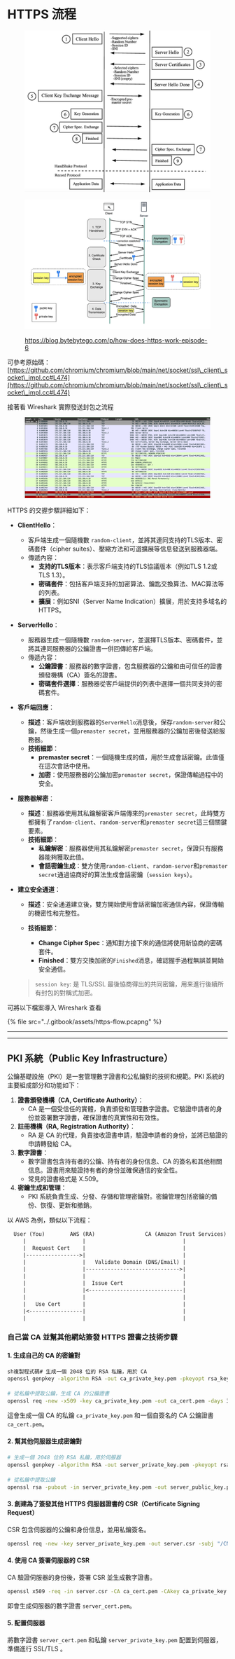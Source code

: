# HTTPS 流程

<figure><img src="../.gitbook/assets/截圖 2024-07-13 下午10.39.28.png" alt=""><figcaption></figcaption></figure>

<figure><img src="../.gitbook/assets/截圖 2024-07-14 上午9.53.26.png" alt=""><figcaption><p><a href="https://blog.bytebytego.com/p/how-does-https-work-episode-6">https://blog.bytebytego.com/p/how-does-https-work-episode-6</a></p></figcaption></figure>

可參考原始碼：[https://github.com/chromium/chromium/blob/main/net/socket/ssl\_client\_socket\_impl.cc#L474](https://github.com/chromium/chromium/blob/main/net/socket/ssl\_client\_socket\_impl.cc#L474)

接著看 Wireshark 實際發送封包之流程

<figure><img src="../.gitbook/assets/截圖 2024-07-14 上午9.52.23.png" alt=""><figcaption></figcaption></figure>

HTTPS 的交握步驟詳細如下：

* **ClientHello**：
  * 客戶端生成一個隨機數 `random-client`，並將其連同支持的TLS版本、密碼套件（cipher suites）、壓縮方法和可選擴展等信息發送到服務器端。
  * 傳遞內容：
    * **支持的TLS版本**：表示客戶端支持的TLS協議版本（例如TLS 1.2或TLS 1.3）。
    * **密碼套件**：包括客戶端支持的加密算法、鑰匙交換算法、MAC算法等的列表。
    * **擴展**：例如SNI（Server Name Indication）擴展，用於支持多域名的HTTPS。
* **ServerHello**：
  * 服務器生成一個隨機數 `random-server`，並選擇TLS版本、密碼套件，並將其連同服務器的公鑰證書一併回傳給客戶端。
  * 傳遞內容：
    * **公鑰證書**：服務器的數字證書，包含服務器的公鑰和由可信任的證書頒發機構（CA）簽名的證書。
    * **密碼套件選擇**：服務器從客戶端提供的列表中選擇一個共同支持的密碼套件。
* **客戶端回應**：
  * **描述**：客戶端收到服務器的`ServerHello`消息後，保存`random-server`和公鑰，然後生成一個`premaster secret`，並用服務器的公鑰加密後發送給服務器。
  * **技術細節**：
    * **premaster secret**：一個隨機生成的值，用於生成會話密鑰。此值僅在這次會話中使用。
    * **加密**：使用服務器的公鑰加密`premaster secret`，保證傳輸過程中的安全。
* **服務器解密**：
  * **描述**：服務器使用其私鑰解密客戶端傳來的`premaster secret`，此時雙方都擁有了`random-client`、`random-server`和`premaster secret`這三個關鍵要素。
  * **技術細節**：
    * **私鑰解密**：服務器使用其私鑰解密`premaster secret`，保證只有服務器能夠獲取此值。
    * **會話密鑰生成**：雙方使用`random-client`、`random-server`和`premaster secret`通過協商好的算法生成會話密鑰（`session keys`）。
*   **建立安全通道**：

    * **描述**：安全通道建立後，雙方開始使用會話密鑰加密通信內容，保證傳輸的機密性和完整性。
    *   **技術細節**：

        * **Change Cipher Spec**：通知對方接下來的通信將使用新協商的密碼套件。
        * **Finished**：雙方交換加密的`Finished`消息，確認握手過程無誤並開始安全通信。



    > `session key`: 是 TLS/SSL 最後協商得出的共同密鑰，用来進行後續所有封包的對稱式加密。

可將以下檔案導入 Wireshark 查看

{% file src="../.gitbook/assets/https-flow.pcapng" %}

***

***

## **PKI 系統（Public Key Infrastructure）**

公鑰基礎設施（PKI）是一套管理數字證書和公私鑰對的技術和規範。PKI 系統的主要組成部分和功能如下：

1. **證書頒發機構（CA, Certificate Authority）**：
   * CA 是一個受信任的實體，負責頒發和管理數字證書。它驗證申請者的身份並簽署數字證書，確保證書的真實性和有效性。
2. **註冊機構（RA, Registration Authority）**：
   * RA 是 CA 的代理，負責接收證書申請，驗證申請者的身份，並將已驗證的申請轉發給 CA。
3. **數字證書**：
   * 數字證書包含持有者的公鑰、持有者的身份信息、CA 的簽名和其他相關信息。證書用來驗證持有者的身份並確保通信的安全性。
   * 常見的證書格式是 X.509。
4. **密鑰生成和管理**：
   * PKI 系統負責生成、分發、存儲和管理密鑰對。密鑰管理包括密鑰的備份、恢復、更新和撤銷。

以 AWS 為例，類似以下流程：

```
  User (You)        AWS (RA)                CA (Amazon Trust Services)
     |                  |                               |
     |  Request Cert    |                               |
     |----------------->|                               |
     |                  |   Validate Domain (DNS/Email) |
     |                  |------------------------------>|
     |                  |                               |
     |                  |  Issue Cert                   |
     |                  |<------------------------------|
     |                  |                               |
     |   Use Cert       |                               |
     |<-----------------|                               |
     |                  |                               |

```

### **自己當 CA 並幫其他網站簽發 HTTPS 證書之技術步驟**

#### 1. 生成自己的 CA 的密鑰對

```sh
sh複製程式碼# 生成一個 2048 位的 RSA 私鑰，用於 CA
openssl genpkey -algorithm RSA -out ca_private_key.pem -pkeyopt rsa_keygen_bits:2048

# 從私鑰中提取公鑰，生成 CA 的公鑰證書
openssl req -new -x509 -key ca_private_key.pem -out ca_cert.pem -days 3650 -subj "/CN=My CA"
```

這會生成一個 CA 的私鑰 `ca_private_key.pem` 和一個自簽名的 CA 公鑰證書 `ca_cert.pem`。

#### 2. 幫其他伺服器生成密鑰對

```sh
# 生成一個 2048 位的 RSA 私鑰，用於伺服器
openssl genpkey -algorithm RSA -out server_private_key.pem -pkeyopt rsa_keygen_bits:2048

# 從私鑰中提取公鑰
openssl rsa -pubout -in server_private_key.pem -out server_public_key.pem
```

#### 3. 創建為了簽發其他 HTTPS 伺服器證書的 CSR（Certificate Signing Request）

CSR 包含伺服器的公鑰和身份信息，並用私鑰簽名。

```sh
openssl req -new -key server_private_key.pem -out server.csr -subj "/CN=www.example.com"
```

#### 4. 使用 CA 簽署伺服器的 CSR

CA 驗證伺服器的身份後，簽署 CSR 並生成數字證書。

```sh
openssl x509 -req -in server.csr -CA ca_cert.pem -CAkey ca_private_key.pem -CAcreateserial -out server_cert.pem -days 365
```

即會生成伺服器的數字證書 `server_cert.pem`。

#### 5. 配置伺服器

將數字證書 `server_cert.pem` 和私鑰 `server_private_key.pem` 配置到伺服器，準備進行 SSL/TLS 。
